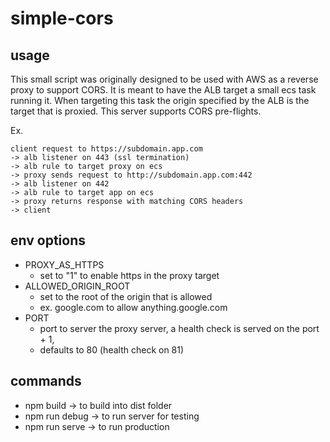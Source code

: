 # simple-cors

## usage

This small script was originally designed to be used with AWS as a reverse proxy to support CORS. It is meant to have the ALB target a small ecs task running it. When targeting this task the origin specified by the ALB is the target that is proxied.
This server supports CORS pre-flights.

Ex.

```
client request to https://subdomain.app.com
-> alb listener on 443 (ssl termination)
-> alb rule to target proxy on ecs
-> proxy sends request to http://subdomain.app.com:442
-> alb listener on 442
-> alb rule to target app on ecs
-> proxy returns response with matching CORS headers
-> client
```


## env options

* PROXY_AS_HTTPS
  * set to "1" to enable https in the proxy target
* ALLOWED_ORIGIN_ROOT
  * set to the root of the origin that is allowed
  * ex. google.com to allow anything.google.com
* PORT
  * port to server the proxy server, a health check is served on the port + 1,
  * defaults to 80 (health check on 81)

## commands

* npm build -> to build into dist folder
* npm run debug -> to run server for testing
* npm run serve -> to run production
